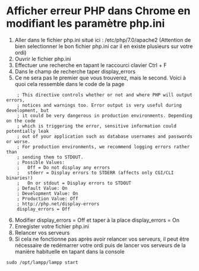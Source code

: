 # Afficher erreur PHP dans Chrome en modifiant les paramètre php.ini

1. Aller dans le fichier php.ini situé ici : /etc/php/7.0/apache2 (Attention de bien selectionner le bon fichier php.ini car il en existe plusieurs sur votre ordi)
2. Ouvrir le fichier php.ini
3. Effectuer une recherche en tapant le raccourci clavier Ctrl + F
4. Dans le champ de recherche taper display_errors
5. Ce ne sera pas le premier que vous trouverez, mais le second.
Voici à quoi cela ressemble dans le code de la page

````code
	; This directive controls whether or not and where PHP will output errors,
	; notices and warnings too. Error output is very useful during development, but
	; it could be very dangerous in production environments. Depending on the code
	; which is triggering the error, sensitive information could potentially leak
	; out of your application such as database usernames and passwords or worse.
	; For production environments, we recommend logging errors rather than
	; sending them to STDOUT.
	; Possible Values:
	;   Off = Do not display any errors
	;   stderr = Display errors to STDERR (affects only CGI/CLI binaries!)
	;   On or stdout = Display errors to STDOUT
	; Default Value: On
	; Development Value: On
	; Production Value: Off
	; http://php.net/display-errors
	display_errors = Off
````

6. Modifier display_errors = Off et taper à la place display_errors = On
7. Enregister votre fichier php.ini
8. Relancer vos serveurs
9. Si cela ne fonctionne pas après avoir relancer vos serveurs, il peut être nécessaire de redémarrer votre ordi puis de lancer vos serveurs de la manière habituelle en tapant dans la console 

````code
sudo /opt/lampp/lampp start
````


